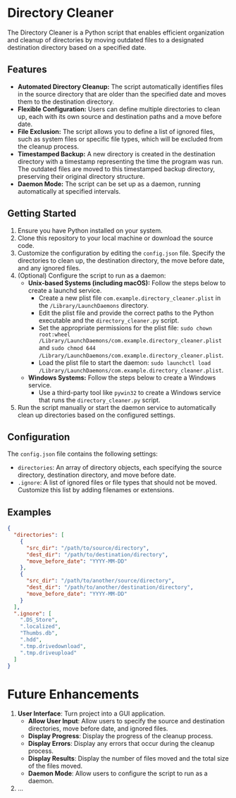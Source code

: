 # Directory Cleaner

The Directory Cleaner is a Python script that enables efficient organization and cleanup of directories by moving outdated files to a designated destination directory based on a specified date.

## Features

- **Automated Directory Cleanup:** The script automatically identifies files in the source directory that are older than the specified date and moves them to the destination directory.
- **Flexible Configuration:** Users can define multiple directories to clean up, each with its own source and destination paths and a move before date.
- **File Exclusion:** The script allows you to define a list of ignored files, such as system files or specific file types, which will be excluded from the cleanup process.
- **Timestamped Backup:** A new directory is created in the destination directory with a timestamp representing the time the program was run. The outdated files are moved to this timestamped backup directory, preserving their original directory structure.
- **Daemon Mode:** The script can be set up as a daemon, running automatically at specified intervals.

## Getting Started

1. Ensure you have Python installed on your system.
2. Clone this repository to your local machine or download the source code.
3. Customize the configuration by editing the `config.json` file. Specify the directories to clean up, the destination directory, the move before date, and any ignored files.
4. (Optional) Configure the script to run as a daemon:
    - **Unix-based Systems (including macOS):** Follow the steps below to create a launchd service.
        - Create a new plist file `com.example.directory_cleaner.plist` in the `/Library/LaunchDaemons` directory.
        - Edit the plist file and provide the correct paths to the Python executable and the `directory_cleaner.py` script.
        - Set the appropriate permissions for the plist file: `sudo chown root:wheel /Library/LaunchDaemons/com.example.directory_cleaner.plist` and `sudo chmod 644 /Library/LaunchDaemons/com.example.directory_cleaner.plist`.
        - Load the plist file to start the daemon: `sudo launchctl load /Library/LaunchDaemons/com.example.directory_cleaner.plist`.
    - **Windows Systems:** Follow the steps below to create a Windows service.
        - Use a third-party tool like `pywin32` to create a Windows service that runs the `directory_cleaner.py` script.
5. Run the script manually or start the daemon service to automatically clean up directories based on the configured settings.


## Configuration

The `config.json` file contains the following settings:

- `directories`: An array of directory objects, each specifying the source directory, destination directory, and move before date.
- `.ignore`: A list of ignored files or file types that should not be moved. Customize this list by adding filenames or extensions.

## Examples

```json
{
  "directories": [
    {
      "src_dir": "/path/to/source/directory",
      "dest_dir": "/path/to/destination/directory",
      "move_before_date": "YYYY-MM-DD"
    },
    {
      "src_dir": "/path/to/another/source/directory",
      "dest_dir": "/path/to/another/destination/directory",
      "move_before_date": "YYYY-MM-DD"
    }
  ],
  ".ignore": [
    ".DS_Store",
    ".localized",
    "Thumbs.db",
    ".hdd",
    ".tmp.drivedownload",
    ".tmp.driveupload"
  ]
}
```

# Future Enhancements

1. **User Interface**: Turn project into a GUI application.
    - **Allow User Input**: Allow users to specify the source and destination directories, move before date, and ignored files.
    - **Display Progress**: Display the progress of the cleanup process.
    - **Display Errors**: Display any errors that occur during the cleanup process.
    - **Display Results**: Display the number of files moved and the total size of the files moved.
    - **Daemon Mode**: Allow users to configure the script to run as a daemon.
2. ...











